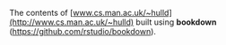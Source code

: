 The contents of [www.cs.man.ac.uk/~hulld](http://www.cs.man.ac.uk/~hulld) built using **bookdown** (https://github.com/rstudio/bookdown). 
